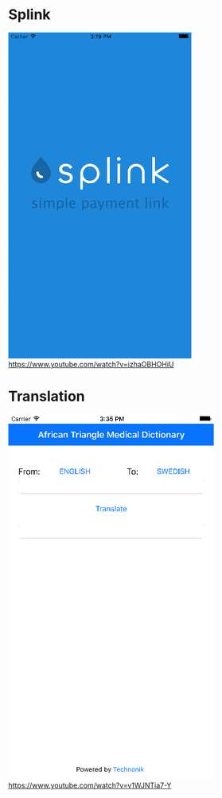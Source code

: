 # Splink
[![Alt text](https://raw.githubusercontent.com/petrovRV/my-projects/master/Splink.png)](https://www.youtube.com/watch?v=izhaOBHOHiU&feature=youtu.be)
https://www.youtube.com/watch?v=izhaOBHOHiU

# Translation
[![Alt text](https://raw.githubusercontent.com/petrovRV/my-projects/master/Translation.png)](https://www.youtube.com/watch?v=v1WJNTia7-Y&feature=youtu.be)
https://www.youtube.com/watch?v=v1WJNTia7-Y
